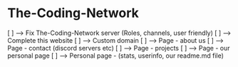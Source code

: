 # The-Coding-Network

[ ] --> Fix The-Coding-Network server (Roles, channels, user friendly)
[ ] --> Complete this website
[ ] --> Custom domain
[ ] --> Page - about us
[ ] --> Page - contact (discord servers  etc)
[ ] --> Page - projects
[ ] --> Page - our personal page
[ ] --> Personal page - (stats, userinfo, our readme.md file)
